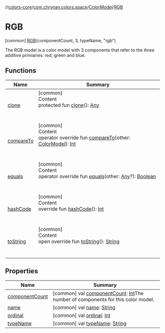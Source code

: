 //[colors-core](../../../../index.md)/[com.chrynan.colors.space](../../index.md)/[ColorModel](../index.md)/[RGB](index.md)



# RGB  
 [common] [RGB](index.md)(componentCount, 3, typeName, "rgb")  


The RGB model is a color model with 3 components that refer to the three additive primiaries: red, green and blue.

   


## Functions  
  
|  Name |  Summary | 
|---|---|
| <a name="kotlin/Enum/clone/#/PointingToDeclaration/"></a>[clone](../../-render-intent/-a-b-s-o-l-u-t-e/index.md#%5Bkotlin%2FEnum%2Fclone%2F%23%2FPointingToDeclaration%2F%5D%2FFunctions%2F1235785652)| <a name="kotlin/Enum/clone/#/PointingToDeclaration/"></a>[common]  <br>Content  <br>protected fun [clone](../../-render-intent/-a-b-s-o-l-u-t-e/index.md#%5Bkotlin%2FEnum%2Fclone%2F%23%2FPointingToDeclaration%2F%5D%2FFunctions%2F1235785652)(): [Any](https://kotlinlang.org/api/latest/jvm/stdlib/kotlin/-any/index.html)  <br><br><br>|
| <a name="kotlin/Enum/compareTo/#com.chrynan.colors.space.ColorModel/PointingToDeclaration/"></a>[compareTo](../-c-m-y-k/index.md#%5Bkotlin%2FEnum%2FcompareTo%2F%23com.chrynan.colors.space.ColorModel%2FPointingToDeclaration%2F%5D%2FFunctions%2F1235785652)| <a name="kotlin/Enum/compareTo/#com.chrynan.colors.space.ColorModel/PointingToDeclaration/"></a>[common]  <br>Content  <br>operator override fun [compareTo](../-c-m-y-k/index.md#%5Bkotlin%2FEnum%2FcompareTo%2F%23com.chrynan.colors.space.ColorModel%2FPointingToDeclaration%2F%5D%2FFunctions%2F1235785652)(other: [ColorModel](../index.md)): [Int](https://kotlinlang.org/api/latest/jvm/stdlib/kotlin/-int/index.html)  <br><br><br>|
| <a name="kotlin/Enum/equals/#kotlin.Any?/PointingToDeclaration/"></a>[equals](../../-render-intent/-a-b-s-o-l-u-t-e/index.md#%5Bkotlin%2FEnum%2Fequals%2F%23kotlin.Any%3F%2FPointingToDeclaration%2F%5D%2FFunctions%2F1235785652)| <a name="kotlin/Enum/equals/#kotlin.Any?/PointingToDeclaration/"></a>[common]  <br>Content  <br>operator override fun [equals](../../-render-intent/-a-b-s-o-l-u-t-e/index.md#%5Bkotlin%2FEnum%2Fequals%2F%23kotlin.Any%3F%2FPointingToDeclaration%2F%5D%2FFunctions%2F1235785652)(other: [Any](https://kotlinlang.org/api/latest/jvm/stdlib/kotlin/-any/index.html)?): [Boolean](https://kotlinlang.org/api/latest/jvm/stdlib/kotlin/-boolean/index.html)  <br><br><br>|
| <a name="kotlin/Enum/hashCode/#/PointingToDeclaration/"></a>[hashCode](../../-render-intent/-a-b-s-o-l-u-t-e/index.md#%5Bkotlin%2FEnum%2FhashCode%2F%23%2FPointingToDeclaration%2F%5D%2FFunctions%2F1235785652)| <a name="kotlin/Enum/hashCode/#/PointingToDeclaration/"></a>[common]  <br>Content  <br>override fun [hashCode](../../-render-intent/-a-b-s-o-l-u-t-e/index.md#%5Bkotlin%2FEnum%2FhashCode%2F%23%2FPointingToDeclaration%2F%5D%2FFunctions%2F1235785652)(): [Int](https://kotlinlang.org/api/latest/jvm/stdlib/kotlin/-int/index.html)  <br><br><br>|
| <a name="kotlin/Enum/toString/#/PointingToDeclaration/"></a>[toString](../../-render-intent/-a-b-s-o-l-u-t-e/index.md#%5Bkotlin%2FEnum%2FtoString%2F%23%2FPointingToDeclaration%2F%5D%2FFunctions%2F1235785652)| <a name="kotlin/Enum/toString/#/PointingToDeclaration/"></a>[common]  <br>Content  <br>open override fun [toString](../../-render-intent/-a-b-s-o-l-u-t-e/index.md#%5Bkotlin%2FEnum%2FtoString%2F%23%2FPointingToDeclaration%2F%5D%2FFunctions%2F1235785652)(): [String](https://kotlinlang.org/api/latest/jvm/stdlib/kotlin/-string/index.html)  <br><br><br>|


## Properties  
  
|  Name |  Summary | 
|---|---|
| <a name="com.chrynan.colors.space/ColorModel.RGB/componentCount/#/PointingToDeclaration/"></a>[componentCount](component-count.md)| <a name="com.chrynan.colors.space/ColorModel.RGB/componentCount/#/PointingToDeclaration/"></a> [common] val [componentCount](component-count.md): [Int](https://kotlinlang.org/api/latest/jvm/stdlib/kotlin/-int/index.html)The number of components for this color model.   <br>|
| <a name="com.chrynan.colors.space/ColorModel.RGB/name/#/PointingToDeclaration/"></a>[name](name.md)| <a name="com.chrynan.colors.space/ColorModel.RGB/name/#/PointingToDeclaration/"></a> [common] val [name](name.md): [String](https://kotlinlang.org/api/latest/jvm/stdlib/kotlin/-string/index.html)   <br>|
| <a name="com.chrynan.colors.space/ColorModel.RGB/ordinal/#/PointingToDeclaration/"></a>[ordinal](ordinal.md)| <a name="com.chrynan.colors.space/ColorModel.RGB/ordinal/#/PointingToDeclaration/"></a> [common] val [ordinal](ordinal.md): [Int](https://kotlinlang.org/api/latest/jvm/stdlib/kotlin/-int/index.html)   <br>|
| <a name="com.chrynan.colors.space/ColorModel.RGB/typeName/#/PointingToDeclaration/"></a>[typeName](type-name.md)| <a name="com.chrynan.colors.space/ColorModel.RGB/typeName/#/PointingToDeclaration/"></a> [common] val [typeName](type-name.md): [String](https://kotlinlang.org/api/latest/jvm/stdlib/kotlin/-string/index.html)   <br>|

